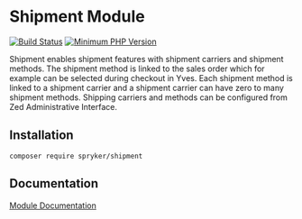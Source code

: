 # Shipment Module
[![Build Status](https://travis-ci.org/spryker/shipment.svg)](https://travis-ci.org/spryker/shipment)
[![Minimum PHP Version](https://img.shields.io/badge/php-%3E%3D%207.2-8892BF.svg)](https://php.net/)

Shipment enables shipment features with shipment carriers and shipment methods. The shipment method is linked to the sales order which for example can be selected during checkout in Yves. Each shipment method is linked to a shipment carrier and a shipment carrier can have zero to many shipment methods. Shipping carriers and methods can be configured from Zed Administrative Interface.

## Installation

```
composer require spryker/shipment
```

## Documentation

[Module Documentation](https://academy.spryker.com/developing_with_spryker/module_guide/checkout_process/shipment/shipment.html)
